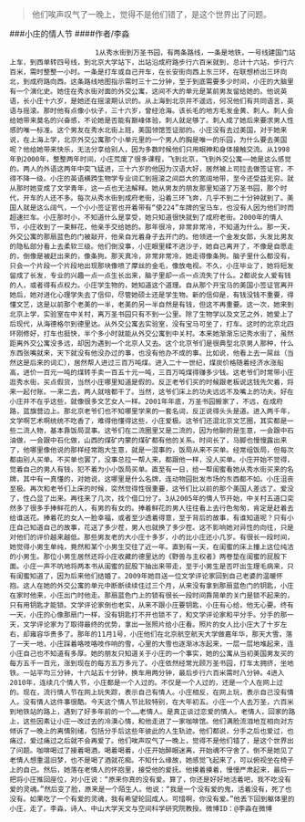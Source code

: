 > 他们唉声叹气了一晚上，觉得不是他们错了，是这个世界出了问题。

###小庄的情人节
####作者/李淼

						 1从秀水街到万圣书园，有两条路线，一条是地铁，一号线建国门站上车，到西单转四号线，到北京大学站下，出站沿成府路步行六百米就到，总计十六站，步行六百米，需时整整一小时。一条是打车或自己开车，在长安街向西上东三环，在联想桥出三环向北，到成府路向西。这条路线地图指示需时三十二分钟，至于到底需要多少时间，小庄的大脑里有一个演化史。她住在秀水街对面的外交公寓，这间不大的单元是某前男友留给她的。他说英语，长小庄十六岁，是她还在摇滚期认识的。从上海到北京并不遥远，何况他们有共同语言，英语与摇滚。那时他有点像小伙子，三十六岁，曾经沧海。该长毛的地方毛发金黄、刺人。刺人会给她带来莫名的兴奋感，不论她是否能有巅峰体验，刺人就足够了。刺人成了她后来要求男人性感的唯一标准。这个男友在秀水北街上班，美国领馆签证部的。小庄没有去过美国，对于她来说，在上海上学，北京外交公寓那个小单元里的一个男人的胸是唯一的乐园，为什么要去美国呢？他给她带来快乐，无法分享给别人，因为多数时候他们只用眼神和身体接触交流。从1998年到2000年，整整两年时间，小庄荒废了很多课程，飞到北京，飞到外交公寓——她是这么感觉的。两人的外语这两年中突飞猛进，三十六岁的他因为汉语大好，居然被上司拉去做签证官，不得不降一级。小庄的英语横跨生物学专业词汇到摇滚之间巨大的宽阔地带，至今还受益无穷。就从那时她变成了文学青年，这一点也无法解释。她从男友的朋友那里知道了万圣书园，那个时代，开车的人还不多。每次从秀水街到成府老街，沿着三环飞奔，几乎不到二十分钟就到了。美国人就是这么阔气，一个小小签证官也开着带有“使224”车牌的宝马车，也没有人因为他们时而超速拦车。小庄那时小，不知道什么是享受，她只知道很快就到了成府老街。2000年的情人节，小庄收到了一束鲜花，他亲手交给她的。那年很冷，非常非常冷，不知道为什么。那一天，外交公寓的那扇蓝色的门被敲开，他亲自光着身子去开门的。他领进一个金发女郎，头发比男友的隐私部分看上去柔软三级。他们倒没事，小庄眼里糅不进沙子，她自己离开了，不像是自愿走的，倒像是被赶出来的，像条狗。那天真冷，非常非常冷，她走得像条狗。脑子里什么都没有，只会一个片段一个片段地出现那块像喷了摩丝的金毛，像放电视。不久，小庄毕业了，她将短发留成了长发，专业的兴趣一点一点生长出来，脑子里却一点一点流失了什么。2都说女人爱有钱的人，或者得有点权力。小庄学生物的，她知道这个道理。自从那个开宝马的美国小签证官离开她后，她对进化心理学失去了信仰，尽管她硕士还是学生物。新的信仰是，有钱没钱不重要，得懂文艺，这是以前那个老美的一半，老美的另一半自然是有钱，但这不再重要。这一次，她来到北京上学，实验室在中关村，离万圣书园只有不到一公里。除了生物学以及文艺之外，她爱上了后现代，从海德格尔到德里达。从外交公寓去实验室，没有宝马可坐了，打车。这时的北京北四环刚修好，打车也挺快，半个多小时就能从外交公寓到中关村。本来她渐渐忘记秀水街了，虽然距离外交公寓没多远，却因为遇到一个北京人又去。这个北京爷们是很典型北京男人那种，什么东西张嘴就来，天下就没有他没办过的事，也没有他办不成的事。比如说，他看上去一屌丝（当然这是后来的词汇），居然帮人进过三百万吨煤。进入二十一世纪，煤炭价格随着经济水涨船高，进价一百元一吨的煤转手卖一百五十元一吨，三百万吨煤得赚多少钱。这老爷们时常带小庄逛秀水街，买点假货，当然小庄哪里知道是假的。反正老爷们买的时候跟老板说这钱先欠着，将来一起付账。一来二去，两人就啥都干了。当然，这爷们床上的功夫远远不及嘴上的功夫。好在小庄并不在乎这些，就像很多文艺女人一样。2001年年底，万圣书园搬家了，不远，在成府路，蓝旗营边上。那北京老爷们也不知哪里学来的一套名词，反正说得头头是道。进入两千年，文学啊艺术啊统统不吃香了，难得他懂得这些，小庄爱极。这爷们还混北京文艺圈，其实都是一些二流人物，基本靠饭局混事。这爷们在二流圈里又是二流的，因为他聊的是生意，一会跟中石油做，一会跟中石化做，山西的煤矿内蒙的煤矿都有他的关系。时间长了，马脚也慢慢露出来了，他哪里像他说的那样经常跑大生意，就是一混事的，饭局从来不买单。经常组饭局，但每次都由别人买单。不买单也罢了，没事总拉一帮人来，都跟他一样，没人买单。小庄开始不觉得，觉着自己的男人有钱，犯不着为小小饭局买单。直至有一日，给一帮闺蜜看她从秀水街买来的名牌，其中有一真懂的，对她说，这哪里是什么名牌，连动物园批发市场的东西都不如。小庄沮丧至极。再次和老爷们上床的时候，突然觉得性很重要，这爷们比以前的那个美国人差远了。爱没了，性凸显了出来。再往来了几次，找个借口分了。3从2005年的情人节开始，中关村五道口突然多了很多手捧鲜花的人，有男的有女的。捧着鲜花的男人往往看上去行色匆匆，肯定是赶着去给谁送花。捧着花的女人一脸幸福，或者至少透着得意，至于背后的故事，有谁知道呢？只有小庄自己知道自己的故事，花送了多少茬，男人也就换了多少茬。这不影响她对异性的向往，只是对他们的评价越来越低。那些男友老的大小庄十多岁，小的比小庄还小几岁。有很长一段时间，她觉得小男生单纯，竟然和某个小男生交往了近一年。直到有一天，在闺蜜的床上撞上这位纯洁的小男生。那位小男生居然还将小庄收藏的德里达的《野兽与主权者》两卷垫在闺蜜的屁股下面。小庄一声不吭地将两本书从闺蜜的屁股下抽出来带走，至于小男生是否吓出生理毛病来，只有闺蜜知道了，因为后来他们结婚了。2009年她目送一位文学评论家回到自己老婆的温暖怀抱。这人在她的外交公寓的单元中断断续续住过三个月，从来没有拿到那扇蓝色门的钥匙，小庄在家时他来，小庄出门时他走。那扇蓝色门上的锁有很长一段时间靠简单的关门是锁不起来的，只有用钥匙才能锁。文学评论家倒也老实，从来不跟小庄要钥匙，小庄有心给，他无心要。终有一天，小庄的心像那扇门一样，没有钥匙打不开也锁不了，和文学评论家和平分手。分手的那一天，文学评论家为了取得最终的优势，拿出一张照片给小庄看。照片的女人比小庄大了十岁左右，却雍容华贵多了。那年的11月1号，小庄他们在北京航空航天大学做嘉年华，那天大雪，落了一天一地，小庄踩着咯吱咯吱作响的雪，心里的大雪也逐渐冰冻起来，一层一层地堆起来，连小庄自己也不知道有多厚。她的朋友只知道关于小庄的一个事实，她的公寓从当初美国男友买的每方五千一百元，涨到现在的每方五万多元了。小庄依然经常光顾万圣书园，打车太拥挤，坐地铁。一站平均三分钟，十六站五十分钟，换车用两分钟，最后步行六百米需时八分钟。4进入2010年，连续几个情人节，小庄都是一个人过的。不仅是一个人过的，还是一个人在网上过的。现在，流行情人节在网上玩失踪，表示自己有情人。小庄相反，在网上玩，表示自己没有情人。没有情人这件事很酷。今天这个情人节比较特别，在大年初五。小庄一个人去万圣，六百米到地铁站的路上，遇到了好多年前的一个……老情人。是真正谈过恋爱的情人。老情人，回家的路上，这些因素让小庄一改过去的冷漠心情，和他走进了一家咖啡馆。他们满脸流泪地互相向对方倾诉了一晚上的离情别绪，包括分手后这些年彼此的人生轨迹。他们都说，分手之后也爱过，也痛过，爱过痛过之后就不会再爱了。他们唉声叹气了一晚上，觉得不是他们错了，是这个世界出了问题。咖啡喝过了接着喝酒，喝着喝着，小庄开始醉眼迷离，开始魂不守舍了。倒不是她见了老情人想重温旧梦，也不是喝了酒就花痴。不知什么缘故，她感觉飞起来了，可以俯视坐在椅子上的自己。然后，她落在老情人的怀抱里，接受他的爱抚。他摸着摸着，慢慢严肃起来，最后一把将小庄推回座位，对小庄说：“原来你真的没有爱。算了，你还是好好地活着吧，我不吃没有爱的灵魂。”然后变了脸，原来是一个陌生人。他说：“我是一个没有爱的鬼，活着没有，死了也没有。如果吃了一个有爱的灵魂，我有希望轮回成人。可惜啊，你没有爱。”他丢下回到躯体里的小庄，走了。李淼，诗人、中山大学天文与空间科学研究院教授。微博ID：@李淼在微博 